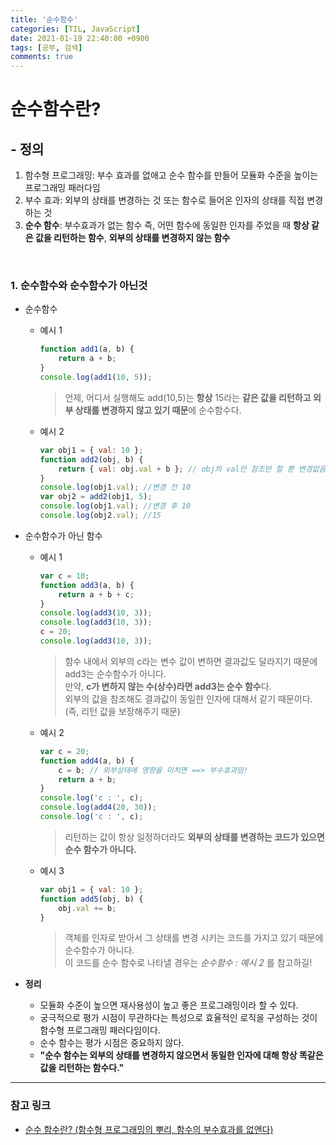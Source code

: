 ```yaml
---
title: '순수함수'
categories: [TIL, JavaScript]
date: 2021-01-19 22:40:00 +0900
tags: [공부, 검색]
comments: true
---
```


# 순수함수란?

## - 정의

1. 함수형 프로그래밍: 부수 효과를 없애고 순수 함수를 만들어 모듈화 수준을 높이는 프로그래밍 패러다임
2. 부수 효과: 외부의 상태를 변경하는 것 또는 함수로 들어온 인자의 상태를 직접 변경하는 것
3. **순수 함수**: 부수효과가 없는 함수 즉, 어떤 함수에 동일한 인자를 주었을 때 **항상 같은 값을 리턴하는 함수**, **외부의 상태를 변경하지 않는 함수**

</br>

### 1. 순수함수와 순수함수가 아닌것

-   순수함수

    -   예시 1

        ```js
        function add1(a, b) {
            return a + b;
        }
        console.log(add1(10, 5));
        ```

        > 언제, 어디서 실행해도 add(10,5)는 **항상** 15라는 **같은 값을 리턴하고 외부 상태를 변경하지 않고 있기 때문**에 순수함수다.

    -   예시 2
        ```js
        var obj1 = { val: 10 };
        function add2(obj, b) {
            return { val: obj.val + b }; // obj의 val만 참조만 할 뿐 변경없음.
        }
        console.log(obj1.val); //변경 전 10
        var obj2 = add2(obj1, 5);
        console.log(obj1.val); //변경 후 10
        console.log(obj2.val); //15
        ```

-   순수함수가 아닌 함수

    -   예시 1
        ```js
        var c = 10;
        function add3(a, b) {
            return a + b + c;
        }
        console.log(add3(10, 3));
        console.log(add3(10, 3));
        c = 20;
        console.log(add3(10, 3));
        ```
        > 함수 내에서 외부의 c라는 변수 값이 변하면 결과값도 달라지기 때문에 add3는 순수함수가 아니다.  
        > 만약, **c가 변하지 않는 수(상수)라면 add3는 순수 함수**다.  
        > 외부의 값을 참조해도 결과값이 동일한 인자에 대해서 같기 때문이다. (즉, 리턴 값을 보장해주기 때문)
    -   예시 2
        ```js
        var c = 20;
        function add4(a, b) {
            c = b; // 외부상태에 영향을 미치면 ==> 부수효과임!
            return a + b;
        }
        console.log('c : ', c);
        console.log(add4(20, 30));
        console.log('c : ', c);
        ```
        > 리턴하는 값이 항상 일정하더라도 **외부의 상태를 변경하는 코드가 있으면 순수 함수가 아니다.**
    -   예시 3
        ```js
        var obj1 = { val: 10 };
        function add5(obj, b) {
            obj.val += b;
        }
        ```
        > 객체를 인자로 받아서 그 상태를 변경 시키는 코드를 가지고 있기 때문에 순수함수가 아니다.  
        > 이 코드를 순수 함수로 나타낼 경우는 _순수함수 : 예시 2_ 를 참고하길!

-   **정리**
    -   모듈화 수준이 높으면 재사용성이 높고 좋은 프로그래밍이라 할 수 있다.
    -   궁극적으로 평가 시점이 무관하다는 특성으로 효율적인 로직을 구성하는 것이 함수형 프로그래밍 패러다임이다.
    -   순수 함수는 평가 시점은 중요하지 않다.
    -   **"순수 함수는 외부의 상태를 변경하지 않으면서 동일한 인자에 대해 항상 똑같은 값을 리턴하는 함수다."**

<hr/>

### **참고 링크**

-   [순수 함수란? (함수형 프로그래밍의 뿌리, 함수의 부수효과를 없앤다)](https://jeong-pro.tistory.com/23)
